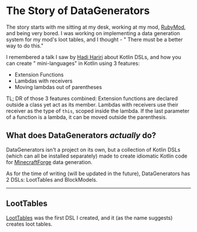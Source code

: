 # The Story of DataGenerators

The story starts with me sitting at my desk, working at my mod, [RubyMod](https://github.com/theonlytails/rubymod), and
being very bored. I was working on implementing a data generation system for my mod's loot tables, and I thought - "
There must be a better way to do this."

I remembered a talk I saw by [Hadi Hariri](https://hadihariri.com/) about Kotlin DSLs, and how you can create "
mini-languages" in Kotlin using 3 features:

- Extension Functions
- Lambdas with receivers
- Moving lambdas out of parentheses

TL; DR of those 3 features combined:
Extension functions are declared outside a class yet act as its member. Lambdas with receivers use their receiver as the
type of `this`, scoped inside the lambda. If the last parameter of a function is a lambda, it can be moved outside the
parenthesis.

## What does DataGenerators *actually* do?

DataGenerators isn't a project on its own, but a collection of Kotlin DSLs (which can all be installed separately) made
to create idiomatic Kotlin code for [MinecraftForge](https://github.com/MinecraftForge/MinecraftForge) data generation.

As for the time of writing (will be updated in the future), DataGenerators has 2 DSLs: LootTables and BlockModels.

---

## LootTables

[LootTables](https://github.com/theonlytails/loottables) was the first DSL I created, and it (as the name suggests)
creates loot tables.